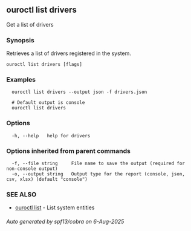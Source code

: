 ## ouroctl list drivers

Get a list of drivers

### Synopsis

Retrieves a list of drivers registered in the system.

```
ouroctl list drivers [flags]
```

### Examples

```
  ouroctl list drivers --output json -f drivers.json

  # Default output is console
  ouroctl list drivers
```

### Options

```
  -h, --help   help for drivers
```

### Options inherited from parent commands

```
  -f, --file string     File name to save the output (required for non-console output)
  -o, --output string   Output type for the report (console, json, csv, xlsx) (default "console")
```

### SEE ALSO

* [ouroctl list](ouroctl_list.md)	 - List system entities

###### Auto generated by spf13/cobra on 6-Aug-2025
